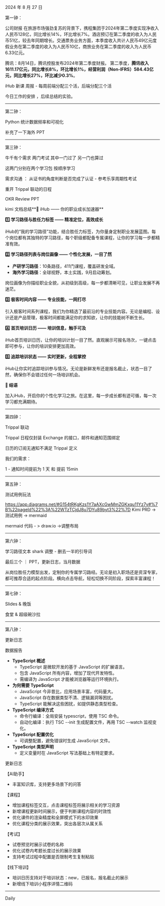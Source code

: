 2024 年 8 月 27 日

第一钟：

公司财报 
在旅游市场强劲复苏的背景下，携程集团于2024年第二季度实现净收入人民币128亿，同比增长14%，环比增长7%。酒店预订在第二季度的收入为人民币51亿，较去年同期增长。交通票务业务方面，本季度收入共计人民币49亿元度假业务在第二季度的收入为人民币10亿，商旅业务在第二季度的收入为人民币6.33亿元。

腾讯：8月14日，腾讯控股发布2024年第二季度财报。 第二季度，**腾讯收入1611.17亿元，同比增长8%，环比增长1%，经营利润（Non-IFRS）584.43亿元，同比增长27%，环比减少0.3%**。

iHub 新课 周报 - 每周前端分配三个活，后端分配三个活

今日工作的安排 ，后续总结的实验。

---

第二钟：

Python 统计数据频率和可视化

补充了一下海外 PPT 

---

第三钟：

牛千有个需求 两门考试 其中一门过了 另一门也算过

这两门分别在两个学习包 按顺序学习

需求沟通 ： 从证书的角度判断是否完成了认证 - 参考乐享周期性考试

重开 Trippal 联动的日程

OKR Review PPT

kimi 文档总结**🚀 iHub —— 你的职业成长加速器**

**1️⃣ 学习路径与胜任力标签 —— 精准定位，高效成长**

iHub的“我的学习路径”功能，结合胜任力标签，为你量身定制职业发展蓝图。每个岗位都有其独特的学习路径，每个职级都配备专属课程，让你的学习每一步都精准有效。

**2️⃣ 学习路径列表与岗位画像 —— 个性化发展，一目了然**

- **产研学习路径**：10条路径，411门课程，覆盖研发全域。
- **海外学习路径**：全球视野，本土实践，9月启动筹划。

岗位画像为你描绘职业全貌，从初级到高级，每一步都清晰可见，让职业发展不再迷茫。

**3️⃣ 极客时间内容 —— 专业技能，一网打尽**

引入极客时间系列课程，我们为你精选了最前沿的专业技能内容。无论是编程、设计还是产品管理，极客时间都能满足你的求知欲，让你的技能树不断生长。

**4️⃣ 首页培训日历 —— 培训信息，触手可及**

iHub首页培训日历，让你的培训计划一目了然。直观展示可报名场次，一键点击即可参与，让你的培训安排更加高效。

**5️⃣ 追踪培训状态 —— 实时更新，全程掌控**

iHub让你实时追踪培训参与情况。无论是新鲜发布还是报名截止，状态一目了然，确保你不会错过任何一场培训机会。

**🌟 结语**

加入iHub，开启你的个性化学习之旅。在这里，每一步成长都有迹可循，每一次学习都充满期待。

---

第四钟：

Trippal 联动

Trippal 日程仅封装 Exchange 的接口，邮件和通知范围绑定

日历的订阅无通知不满足 Trippal 定义

我们的需求：

1 - 通知时间提前为 1 天 和 提前 15min

---

第五钟：

测试用例玩法

https://app.diagrams.net/#G154tRKgKzs1Y7aAXcGwMmZGKxqu11Yz7v#%7B%22pageId%22%3A%22WTzTCjdJ8u7DYu89byt3%22%7D
Kimi PRD -> 测试用例 -> mermaid

mermaid 代码 - > draw.io ->调整布局

---

第六钟：

学习路径文本 shark 调整 - 删去一半的引导词

最后三个 ｜ PPT，更新日志，当月数据

从岗位胜任力模型出发，定制你的专属学习路经。无论是初入职场还是资深专家，都可推荐合适的起点阶段。横向点击导航，轻松切换不同阶段，探索丰富课程！

---

第七钟：

Slides  & 晚饭

食堂 & 超级碗沙拉

---

第八钟：

更新日志

数据报告

- **TypeScript 概述**
  - TypeScript 是微软开发的基于 JavaScript 的扩展语言。
  - 包含 JavaScript 所有内容，增加了现代开发特性。
  - 需编译为 JavaScript 才能被浏览器等运行环境执行。
- **为何需要 TypeScript**
  - JavaScript 今非昔比，应用场景丰富，代码量大。
  - JavaScript 存在数据类型不清、逻辑漏洞等困扰。
  - TypeScript 能解决这些困扰，如提供静态类型检查。
- **TypeScript 编译方式**
  - 命令行编译：全局安装 typescript，使用 TSC 命令。
  - 自动化编译：执行 TSC --init 生成配置文件，再用 TSC --watch 监视变化。
- **TypeScript 配置优化**
  - 可调整配置，避免错误时生成 JavaScript 文件。
- **TypeScript 类型声明**
  - 定义变量时在 JavaScript 写法基础上有特定要求。

更新日志

【AI助手】

- 丰富知识库，支持更多场景下的问答

【课程】

- 增加课程标签交互，点击课程标签将展示相关的学习资源
- 新增课程更新时间展示，便于判断课程内容的时效性
- 优化课件的渲染精度和全屏模式下的水印效果
- 优化课程分类的展示效果，突出各层次从属关系

【考试】

- 试卷预览时展示试卷的名称
- 优化试卷内考题长度过长的展示效果
- 支持考试过程中配置是否限制考生复制粘贴

【线下培训】

- 培训日历支持对于培训状态：new，已报名，报名截止的展示
- 新增线下培训小程序详情二维码

---

Daily